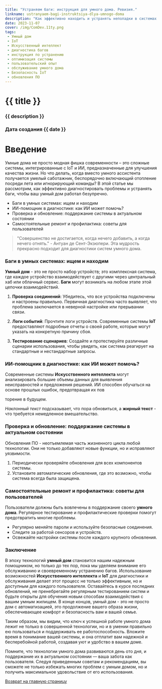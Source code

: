 ```yaml
---
title: "Устраняем баги: инструкция для умного дома. Ревизия."
linkname: ustranyaem-bagi-instruktsiya-dlya-umnogo-doma
description: "Как эффективно находить и устранять неполадки в системах умного дома, используя IoT и ИИ."
date: 2023-11-07
cover: /img/ComDev.11ty.png
tags:
 - Умный дом
 - IoT
 - Искусственный интеллект
 - диагностика багов
 - инструкция по устранению
 - оптимизация системы
 - пользовательский опыт
 - обслуживание умного дома
 - Безопасность IoT
 - обновления ПО
---
```


# {{ title }}
### {{ description }}
### Дата создания {{ date }}

# Введение
Умные дома не просто модная фишка современности – это сложные системы, интегрированные с IoT и ИИ, предназначенные для улучшения качества жизни. Но что делать, когда вместо умного ассистента получается умелый саботажник, беспорядочно включающий отопление посреди лета или игнорирующий команды? В этой статье мы рассмотрим, как эффективно диагностировать проблемы и устранять баги, чтобы ваш умный дом работал безупречно.

* Баги в умных системах: ищем и находим
* ИИ-помощник в диагностике: как ИИ может помочь?
* Проверка и обновление: поддержание системы в актуальном состоянии
* Самостоятельные ремонт и профилактика: советы для пользователей

> "Совершенство не достигается, когда нечего добавить, а когда нечего отнять." - Антуан де Сент-Экзюпери. Эта мудрость прекрасно подходит для диагностики систем умного дома.

### Баги в умных системах: ищем и находим
**Умный дом** - это не просто набор устройств; это комплексная система, где каждое устройство взаимодействует с другими через центральный хаб или облачный сервис. **Баги** могут возникать на любом этапе этой цепочки взаимодействий.

1. **Проверка соединений**: Убедитесь, что все устройства подключены и настроены правильно. Первичная диагностика часто выявляет, что проблема заключается в неверной настройке или прерывании связи.

2. **Логи событий**: Прочтите логи устройств. Современные системы **IoT** предоставляют подробные отчеты о своей работе, которые могут указать на конкретную причину сбоя.

3. **Тестирование сценариев**: Создайте и протестируйте различные сценарии использования, чтобы увидеть, как система реагирует на стандартные и нестандартные запросы.

### ИИ-помощник в диагностике: как ИИ может помочь?
Современные системы **Искусственного интеллекта** могут анализировать большие объемы данных для выявления неисправностей и предложения решений. ИИ способен обучаться на основе прошлых ошибок, предотвращая их пов

торение в будущем.

*Наклонный текст* подсказывает, что пора обновиться, а **жирный текст** - что требуется немедленное вмешательство.

### Проверка и обновление: поддержание системы в актуальном состоянии
Обновления ПО - неотъемлемая часть жизненного цикла любой технологии. Они не только добавляют новые функции, но и исправляют уязвимости.

1. Периодически проверяйте обновления для всех компонентов системы.
2. Установите автоматические обновления, где это возможно, чтобы система всегда была защищена.

### Самостоятельные ремонт и профилактика: советы для пользователей
Пользователи должны быть вовлечены в поддержание своего **умного дома**. Регулярное тестирование и профилактические проверки помогут предотвратить многие проблемы.

* Регулярно меняйте пароли и используйте безопасные соединения.
* Следите за работой сенсоров и устройств.
* Освежайте настройки системы после каждого крупного обновления.

### Заключение
В эпоху технологий **умный дом** становится нашим надежным помощником, но только до тех пор, пока мы уделяем внимание его обслуживанию и своевременному устранению багов. Использование возможностей **Искусственного интеллекта** и **IoT** для диагностики и обслуживания делает этот процесс не только эффективным, но и доступным для каждого пользователя. Оставайтесь в курсе последних обновлений, не пренебрегайте регулярным тестированием систем и будьте открыты для обучения новым способам взаимодействия с вашим умным жилищем. В конце концов, умный дом - это не просто дом с автоматизацией, это продолжение вашего образа жизни, обеспечивающее комфорт и безопасность вам и вашей семье.

Таким образом, мы видим, что ключ к успешной работе умного дома лежит не только в совершенной технологии, но и в умении правильно ею пользоваться и поддерживать ее работоспособность. Вложите время в понимание вашей системы, и она отплатит вам надежной и бесперебойной работой, создавая уют и удобство в вашем доме.

Помните, что технологии умного дома развиваются день ото дня, и поддержание их в актуальном состоянии — ваша забота как пользователя. Следуя приведенным советам и рекомендациям, вы сможете не только избежать многих проблем с умным домом, но и получить максимальное удовольствие от его использования.

[Возврат на главную страницу](/)